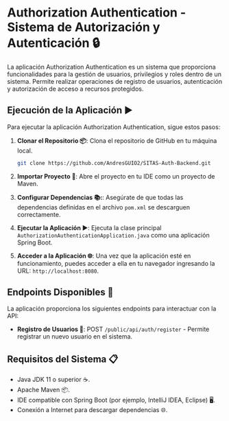 # Authorization Authentication - Sistema de Autorización y Autenticación 🔒

La aplicación Authorization Authentication es un sistema que proporciona funcionalidades para la gestión de usuarios, privilegios y roles dentro de un sistema. Permite realizar operaciones de registro de usuarios, autenticación y autorización de acceso a recursos protegidos.

## Ejecución de la Aplicación ▶️

Para ejecutar la aplicación Authorization Authentication, sigue estos pasos:

1. **Clonar el Repositorio 📦**: Clona el repositorio de GitHub en tu máquina local.

   ```bash
   git clone https://github.com/AndresGUIO2/SITAS-Auth-Backend.git

2. **Importar Proyecto 📁**: Abre el proyecto en tu IDE como un proyecto de Maven.

3. **Configurar Dependencias 📚:**: Asegúrate de que todas las dependencias definidas en el archivo `pom.xml` se descarguen correctamente.

4. **Ejecutar la Aplicación ▶️**: Ejecuta la clase principal `AuthorizationAuthenticationApplication.java` como una aplicación Spring Boot.

5. **Acceder a la Aplicación 🌐**: Una vez que la aplicación esté en funcionamiento, puedes acceder a ella en tu navegador ingresando la URL: `http://localhost:8080`.

## Endpoints Disponibles 🚀

La aplicación proporciona los siguientes endpoints para interactuar con la API:

- **Registro de Usuarios 📝**: POST `/public/api/auth/register` - Permite registrar un nuevo usuario en el sistema.

## Requisitos del Sistema 📋
- Java JDK 11 o superior ☕.
- Apache Maven 📦.
- IDE compatible con Spring Boot (por ejemplo, IntelliJ IDEA, Eclipse) 🖥️.
- Conexión a Internet para descargar dependencias 🌐.
